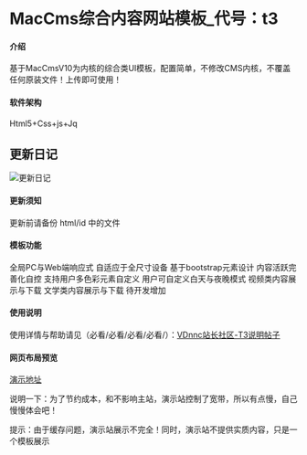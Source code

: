 # MacCms综合内容网站模板_代号：t3

#### 介绍
基于MacCmsV10为内核的综合类UI模板，配置简单，不修改CMS内核，不覆盖任何原装文件！上传即可使用！

#### 软件架构
Html5+Css+js+Jq

## 更新日记
![更新日记](https://gitee.com/vdnnc/vdnnc_t3/widgets/widget_card.svg?colors=4183c4,ffffff,ffffff,e3e9ed,666666,9b9b9b "更新日记")


#### 更新须知

更新前请备份 html/id 中的文件

#### 模板功能

全局PC与Web端响应式
自适应于全尺寸设备
基于bootstrap元素设计
内容活跃完善化自控
支持用户多色彩元素自定义
用户可自定义白天与夜晚模式
视频类内容展示与下载
文学类内容展示与下载
待开发增加

#### 使用说明

使用详情与帮助请见（必看/必看/必看/必看/）：[VDnnc站长社区-T3说明帖子](https://www.vdnnc.com/i/n6885n1c1.html)

#### 网页布局预览
[演示地址](http://t3.demo.apiw.cc:1003/)

说明一下：为了节约成本，和不影响主站，演示站控制了宽带，所以有点慢，自己慢慢体会吧！

提示：由于缓存问题，演示站展示不完全！同时，演示站不提供实质内容，只是一个模板展示


